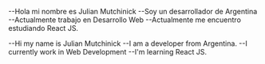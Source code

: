--Hola mi nombre es Julian Mutchinick
--Soy un desarrollador de Argentina
--Actualmente trabajo en Desarrollo Web
--Actualmente me encuentro estudiando React JS.

--Hi my name is Julian Mutchinick
--I am a developer from Argentina.
--I currently work in Web Development
--I'm learning React JS.
